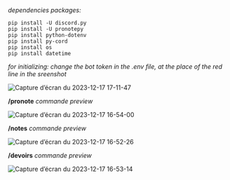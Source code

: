 _dependencies packages:_
```
pip install -U discord.py
pip install -U pronotepy
pip install python-dotenv
pip install py-cord
pip install os
pip install datetime
```

_for initializing: change the bot token in the .env file, at the place of the red line in the sreenshot_

![Capture d’écran du 2023-12-17 17-11-47](https://github.com/cedr0u/pronote-discord-bot/assets/55026534/0577a2a1-bde3-40bd-b863-6b0228fa3953)

**/pronote** _commande preview_

![Capture d’écran du 2023-12-17 16-54-00](https://github.com/cedr0u/pronote-discord-bot/assets/55026534/def59dbb-c2cd-478a-92bb-a7a1f2fb2afa)

**/notes** _commande preview_

![Capture d’écran du 2023-12-17 16-52-26](https://github.com/cedr0u/pronote-discord-bot/assets/55026534/d661ba0a-5e14-460b-a614-c76ac8156146)

**/devoirs** _commande preview_

![Capture d’écran du 2023-12-17 16-53-14](https://github.com/cedr0u/pronote-discord-bot/assets/55026534/8d653f8f-1742-44a1-acb6-d04441633884)
